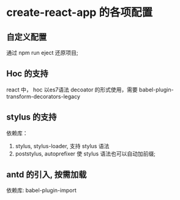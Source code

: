 # create-react-app 的各项配置

## 自定义配置 

通过 npm run eject 还原项目;

## Hoc 的支持

react 中， hoc 以es7语法 decoator 的形式使用，需要 babel-plugin-transform-decorators-legacy

## stylus 的支持

 依赖库：
 1. stylus, stylus-loader, 支持 stylus 语法
 2. poststylus, autoprefixer 使 stylus 语法也可以自动加前缀;

## antd 的引入, 按需加载

依赖库: babel-plugin-import

